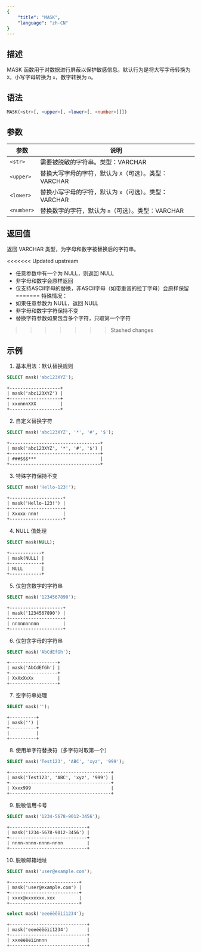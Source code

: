 ```yaml
---
{
    "title": "MASK",
    "language": "zh-CN"
}
---
```


## 描述

MASK 函数用于对数据进行屏蔽以保护敏感信息。默认行为是将大写字母转换为 `X`，小写字母转换为 `x`，数字转换为 `n`。

## 语法

```sql
MASK(<str>[, <upper>[, <lower>[, <number>]]])
```

## 参数

| 参数 | 说明 |
| ---------- | ----------------------------------------- |
| `<str>` | 需要被脱敏的字符串。类型：VARCHAR |
| `<upper>` | 替换大写字母的字符，默认为 `X`（可选）。类型：VARCHAR |
| `<lower>` | 替换小写字母的字符，默认为 `x`（可选）。类型：VARCHAR |
| `<number>` | 替换数字的字符，默认为 `n`（可选）。类型：VARCHAR |

## 返回值

返回 VARCHAR 类型，为字母和数字被替换后的字符串。

<<<<<<< Updated upstream
- 任意参数中有一个为 NULL，则返回 NULL
- 非字母和数字会原样返回
- 仅支持ASCII字母的替换，非ASCII字母（如带重音的拉丁字母）会原样保留
=======
特殊情况：
- 如果任意参数为 NULL，返回 NULL
- 非字母和数字字符保持不变
- 替换字符参数如果包含多个字符，只取第一个字符
>>>>>>> Stashed changes

## 示例

1. 基本用法：默认替换规则
```sql
SELECT mask('abc123XYZ');
```
```text
+-------------------+
| mask('abc123XYZ') |
+-------------------+
| xxxnnnXXX         |
+-------------------+
```

2. 自定义替换字符
```sql
SELECT mask('abc123XYZ', '*', '#', '$');
```
```text
+----------------------------------+
| mask('abc123XYZ', '*', '#', '$') |
+----------------------------------+
| ###$$$***                        |
+----------------------------------+
```

3. 特殊字符保持不变
```sql
SELECT mask('Hello-123!');
```
```text
+--------------------+
| mask('Hello-123!') |
+--------------------+
| Xxxxx-nnn!         |
+--------------------+
```

4. NULL 值处理
```sql
SELECT mask(NULL);
```
```text
+------------+
| mask(NULL) |
+------------+
| NULL       |
+------------+
```

5. 仅包含数字的字符串

```sql
SELECT mask('1234567890');
```

```text
+--------------------+
| mask('1234567890') |
+--------------------+
| nnnnnnnnnn         |
+--------------------+
```

6. 仅包含字母的字符串

```sql
SELECT mask('AbCdEfGh');
```

```text
+------------------+
| mask('AbCdEfGh') |
+------------------+
| XxXxXxXx         |
+------------------+
```

7. 空字符串处理

```sql
SELECT mask('');
```

```text
+----------+
| mask('') |
+----------+
|          |
+----------+
```

8. 使用单字符替换符（多字符时取第一个）

```sql
SELECT mask('Test123', 'ABC', 'xyz', '999');
```

```text
+--------------------------------------+
| mask('Test123', 'ABC', 'xyz', '999') |
+--------------------------------------+
| Xxxx999                              |
+--------------------------------------+
```

9. 脱敏信用卡号

```sql
SELECT mask('1234-5678-9012-3456');
```

```text
+-----------------------------+
| mask('1234-5678-9012-3456') |
+-----------------------------+
| nnnn-nnnn-nnnn-nnnn         |
+-----------------------------+
```

10. 脱敏邮箱地址

```sql
SELECT mask('user@example.com');
```

```text
+--------------------------+
| mask('user@example.com') |
+--------------------------+
| xxxx@xxxxxxx.xxx         |
+--------------------------+
```

```sql
select mask('eeeéèêëìí1234');
```

```text
+-----------------------------+
| mask('eeeéèêëìí1234')       |
+-----------------------------+
| xxxéèêëìínnnn               |
+-----------------------------+
```
